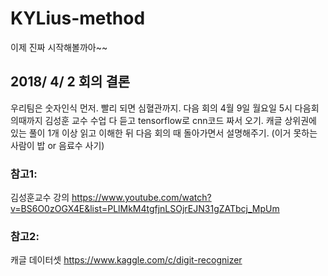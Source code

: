 # KYLius-method
이제 진짜 시작해볼까아~~

## 2018/ 4/ 2 회의 결론

<p> 우리팀은 숫자인식 먼저. 빨리 되면 심혈관까지.
다음 회의 4월 9일 월요일 5시
다음회의때까지 김성훈 교수 수업 다 듣고 tensorflow로 cnn코드 짜서 오기.
캐글 상위권에 있는 풀이 1개 이상 읽고 이해한 뒤 다음 회의 때 돌아가면서 설명해주기. (이거 못하는 사람이 밥 or 음료수 사기) </p>


### 참고1:

김성훈교수 강의
https://www.youtube.com/watch?v=BS6O0zOGX4E&list=PLlMkM4tgfjnLSOjrEJN31gZATbcj_MpUm

### 참고2:

캐글 데이터셋
https://www.kaggle.com/c/digit-recognizer
 

